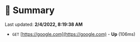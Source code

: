 # 📖 Summary
Last updated: **2/4/2022, 8:19:38 AM**

- `GET` [https://google.com](https://google.com) - **Up** (106ms)
